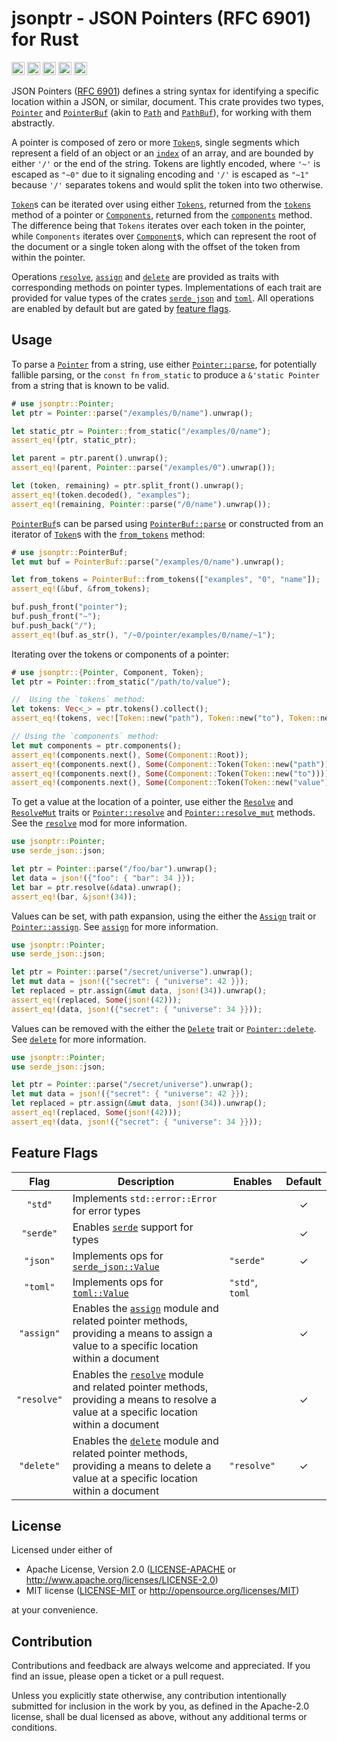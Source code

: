 <div class="rustdoc-hidden">

# jsonptr - JSON Pointers (RFC 6901) for Rust

</div>

[<img alt="github" src="https://img.shields.io/badge/github-chanced/jsonptr-62D1FC?style=for-the-badge&labelColor=777&logo=github" height="21">](https://github.com/chanced/jsonptr)
[<img alt="crates.io" src="https://img.shields.io/crates/v/jsonptr.svg?style=for-the-badge&color=fc8d62&logo=rust" height="21">](https://crates.io/crates/jsonptr)
[<img alt="docs.rs" src="https://img.shields.io/badge/docs.rs-jsonptr-f0f0f0?style=for-the-badge&labelColor=777&logo=docs.rs" height="21">](https://docs.rs/jsonptr)
[<img alt="build status" src="https://img.shields.io/github/actions/workflow/status/chanced/jsonptr/test.yml?branch=main&style=for-the-badge" height="21">](https://github.com/chanced/jsonptr/actions?query=branch%3Amain)
[<img alt="code coverage" src="https://img.shields.io/codecov/c/github/chanced/jsonptr?style=for-the-badge&color=CBB88D" height="21">](https://codecov.io/gh/chanced/jsonptr)

JSON Pointers ([RFC 6901](https://datatracker.ietf.org/doc/html/rfc6901))
defines a string syntax for identifying a specific location within a JSON, or
similar, document. This crate provides two types, [`Pointer`] and [`PointerBuf`]
(akin to [`Path`] and [`PathBuf`]), for working with them abstractly.

A pointer is composed of zero or more [`Token`]s, single segments which
represent a field of an object or an [`index`] of an array, and are bounded by
either `'/'` or the end of the string. Tokens are lightly encoded, where `'~'`
is escaped as `"~0"` due to it signaling encoding and `'/'` is escaped as `"~1"`
because `'/'` separates tokens and would split the token into two otherwise.

[`Token`]s can be iterated over using either [`Tokens`], returned from the
[`tokens`] method of a pointer or [`Components`], returned from the
[`components`] method. The difference being that `Tokens` iterates over each
token in the pointer, while `Components` iterates over [`Component`]s, which can
represent the root of the document or a single token along with the offset of
the token from within the pointer.

Operations [`resolve`], [`assign`] and [`delete`] are provided as traits with
corresponding methods on pointer types. Implementations of each trait are
provided for value types of the crates [`serde_json`] and [`toml`]. All
operations are enabled by default but are gated by [feature
flags](#feature-flags).

## Usage

To parse a [`Pointer`] from a string, use either [`Pointer::parse`], for
potentially fallible parsing, or the `const fn` `from_static` to produce a
`&'static Pointer` from a string that is known to be valid.

```rust
# use jsonptr::Pointer;
let ptr = Pointer::parse("/examples/0/name").unwrap();

let static_ptr = Pointer::from_static("/examples/0/name");
assert_eq!(ptr, static_ptr);

let parent = ptr.parent().unwrap();
assert_eq!(parent, Pointer::parse("/examples/0").unwrap());

let (token, remaining) = ptr.split_front().unwrap();
assert_eq!(token.decoded(), "examples");
assert_eq!(remaining, Pointer::parse("/0/name").unwrap());
```

[`PointerBuf`]s can be parsed using [`PointerBuf::parse`] or constructed from an
iterator of [`Token`]s with the [`from_tokens`] method:

```rust
# use jsonptr::PointerBuf;
let mut buf = PointerBuf::parse("/examples/0/name").unwrap();

let from_tokens = PointerBuf::from_tokens(["examples", "0", "name"]);
assert_eq!(&buf, &from_tokens);

buf.push_front("pointer");
buf.push_front("~");
buf.push_back("/");
assert_eq!(buf.as_str(), "/~0/pointer/examples/0/name/~1");
```

Iterating over the tokens or components of a pointer:

```rust
# use jsonptr::{Pointer, Component, Token};
let ptr = Pointer::from_static("/path/to/value");

//  Using the `tokens` method:
let tokens: Vec<_> = ptr.tokens().collect();
assert_eq!(tokens, vec![Token::new("path"), Token::new("to"), Token::new("value")]);

// Using the `components` method:
let mut components = ptr.components();
assert_eq!(components.next(), Some(Component::Root));
assert_eq!(components.next(), Some(Component::Token(Token::new("path"))));
assert_eq!(components.next(), Some(Component::Token(Token::new("to"))));
assert_eq!(components.next(), Some(Component::Token(Token::new("value"))));
```

To get a value at the location of a pointer, use either the [`Resolve`] and
[`ResolveMut`] traits or [`Pointer::resolve`] and [`Pointer::resolve_mut`]
methods. See the [`resolve`] mod for more information.

```rust
use jsonptr::Pointer;
use serde_json::json;

let ptr = Pointer::parse("/foo/bar").unwrap();
let data = json!({"foo": { "bar": 34 }});
let bar = ptr.resolve(&data).unwrap();
assert_eq!(bar, &json!(34));
```

Values can be set, with path expansion, using the either the [`Assign`] trait or
[`Pointer::assign`]. See [`assign`] for more information.

```rust
use jsonptr::Pointer;
use serde_json::json;

let ptr = Pointer::parse("/secret/universe").unwrap();
let mut data = json!({"secret": { "universe": 42 }});
let replaced = ptr.assign(&mut data, json!(34)).unwrap();
assert_eq!(replaced, Some(json!(42)));
assert_eq!(data, json!({"secret": { "universe": 34 }}));
```

Values can be removed with the either the [`Delete`] trait or
[`Pointer::delete`]. See [`delete`] for more information.

```rust
use jsonptr::Pointer;
use serde_json::json;

let ptr = Pointer::parse("/secret/universe").unwrap();
let mut data = json!({"secret": { "universe": 42 }});
let replaced = ptr.assign(&mut data, json!(34)).unwrap();
assert_eq!(replaced, Some(json!(42)));
assert_eq!(data, json!({"secret": { "universe": 34 }}));
```

## Feature Flags

|    Flag     | Description                                                                                                                               | Enables         | Default |
| :---------: | ----------------------------------------------------------------------------------------------------------------------------------------- | --------------- | :-----: |
|   `"std"`   | Implements `std::error::Error` for error types                                                                                            |                 |    ✓    |
|  `"serde"`  | Enables [`serde`] support for types                                                                                                       |                 |    ✓    |
|  `"json"`   | Implements ops for [`serde_json::Value`]                                                                                                  | `"serde"`       |    ✓    |
|  `"toml"`   | Implements ops for [`toml::Value`]                                                                                                        | `"std"`, `toml` |         |
| `"assign"`  | Enables the [`assign`] module and related pointer methods, providing a means to assign a value to a specific location within a document   |                 |    ✓    |
| `"resolve"` | Enables the [`resolve`] module and related pointer methods, providing a means to resolve a value at a specific location within a document |                 |    ✓    |
| `"delete"`  | Enables the [`delete`] module and related pointer methods, providing a means to delete a value at a specific location within a document   | `"resolve"`     |    ✓    |

<div class="rustdoc-hidden">

## License

Licensed under either of

-   Apache License, Version 2.0
    ([LICENSE-APACHE](LICENSE-APACHE) or http://www.apache.org/licenses/LICENSE-2.0)
-   MIT license
    ([LICENSE-MIT](LICENSE-MIT) or http://opensource.org/licenses/MIT)

at your convenience.

## Contribution

Contributions and feedback are always welcome and appreciated. If you find an
issue, please open a ticket or a pull request.

Unless you explicitly state otherwise, any contribution intentionally submitted
for inclusion in the work by you, as defined in the Apache-2.0 license, shall be
dual licensed as above, without any additional terms or conditions.

[LICENSE-APACHE]: LICENSE-APACHE
[LICENSE-MIT]: LICENSE-MIT

</div>

[`Pointer::components`]: https://docs.rs/jsonptr/latest/jsonptrstruct.Pointer.html#method.components
[`Pointer::tokens`]: https://docs.rs/jsonptr/latest/jsonptrstruct.Pointer.html#method.tokens
[`Pointer`]: https://docs.rs/jsonptr/latest/jsonptr/struct.Pointer.html
[`Pointer::parse`]: https://docs.rs/jsonptr/latest/jsonptr/struct.Pointer.html#method.parse
[`Pointer::resolve`]: https://docs.rs/jsonptr/latest/jsonptr/struct.Pointer.html#method.resolve
[`Pointer::resolve_mut`]: https://docs.rs/jsonptr/latest/jsonptr/struct.Pointer.html#method.resolve_mut
[`Pointer::assign`]: https://docs.rs/jsonptr/latest/jsonptr/struct.Pointer.html#method.assign
[`Pointer::delete`]: https://docs.rs/jsonptr/latest/jsonptr/struct.Pointer.html#method.delete
[`PointerBuf::parse`]: https://docs.rs/jsonptr/latest/jsonptr/struct.PointerBuf.html#method.parse
[`from_tokens`]: https://docs.rs/jsonptr/latest/jsonptr/struct.PointerBuf.html#method.from_tokens
[`PointerBuf`]: https://docs.rs/jsonptr/latest/jsonptr/struct.PointerBuf.html
[`Token`]: https://docs.rs/jsonptr/latest/jsonptr/struct.Token.html
[`Tokens`]: https://docs.rs/jsonptr/latest/jsonptr/struct.Tokens.html
[`Components`]: https://docs.rs/jsonptr/latest/jsonptr/struct.Components.html
[`Component`]: https://docs.rs/jsonptr/latest/jsonptr/enum.Component.html
[`index`]: https://docs.rs/jsonptr/latest/jsonptr/index/index.html
[`tokens`]: https://docs.rs/jsonptr/latest/jsonptr/struct.Pointer.html#method.tokens
[`components`]: https://docs.rs/jsonptr/latest/jsonptr/struct.Pointer.html#method.components
[`resolve`]: https://docs.rs/jsonptr/latest/jsonptr/resolve/index.html
[`assign`]: https://docs.rs/jsonptr/latest/jsonptr/assign/index.html
[`delete`]: https://docs.rs/jsonptr/latest/jsonptr/delete/index.html
[`Resolve`]: https://docs.rs/jsonptr/latest/jsonptr/resolve/trait.Resolve.html
[`ResolveMut`]: https://docs.rs/jsonptr/latest/jsonptr/resolve/trait.ResolveMut.html
[`Assign`]: https://docs.rs/jsonptr/latest/jsonptr/assign/trait.Assign.html
[`Delete`]: https://docs.rs/jsonptr/latest/jsonptr/delete/trait.Delete.html
[`serde`]: https://docs.rs/serde/1.0.120/serde/index
[`serde_json`]: https://docs.rs/serde_json/1.0.120/serde_json/enum.Value.html
[`serde_json::Value`]: https://docs.rs/serde_json/1.0.120/serde_json/enum.Value.html
[`toml`]: https://docs.rs/toml/0.8/toml/enum.Value.html
[`toml::Value`]: https://docs.rs/toml/0.8/toml/enum.Value.html
[`Path`]: https://doc.rust-lang.org/std/path/struct.Path.html
[`PathBuf`]: https://doc.rust-lang.org/std/path/struct.PathBuf.html
